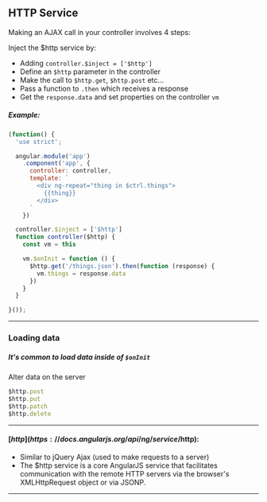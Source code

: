 

## HTTP Service
Making an AJAX call in your controller involves 4 steps:

Inject the $http service by:
- Adding ```controller.$inject = ['$http']```
- Define an ```$http``` parameter in the controller
- Make the call to ```$http.get```, ````$http.post```` etc...
- Pass a function to ```.then``` which receives a response
- Get the ```response.data``` and set properties on the controller ```vm```
##### Example:

```js
(function() {
  'use strict';

  angular.module('app')
    .component('app', {
      controller: controller,
      template: `
        <div ng-repeat="thing in $ctrl.things">
          {{thing}}
        </div>
      `
    })

  controller.$inject = ['$http']
  function controller($http) {
    const vm = this

    vm.$onInit = function () {
      $http.get('/things.json').then(function (response) {
        vm.things = response.data
      })
    }
  }

}());
```
---
### Loading data
##### It's common to load data inside of ```$onInit```
Alter data on the server
```js
$http.post
$http.put
$http.patch
$http.delete
```

---

#### [$http](https://docs.angularjs.org/api/ng/service/$http):
- Similar to jQuery Ajax (used to make requests to a server)
- The $http service is a core AngularJS service that facilitates communication with the remote HTTP servers via the browser's XMLHttpRequest object or via JSONP.
---
